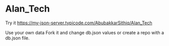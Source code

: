 # Alan_Tech

Try it
https://my-json-server.typicode.com/AbubakkarSithiq/Alan_Tech

Use your own data
Fork it and change db.json values or create a repo with a db.json file.
